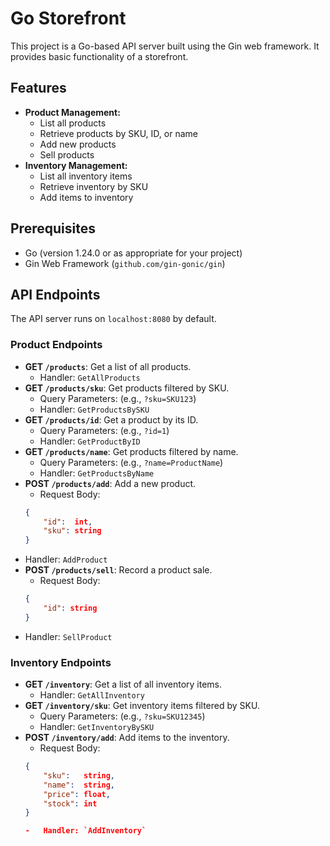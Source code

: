 # Go Storefront 

This project is a Go-based API server built using the Gin web framework. It provides basic functionality of a storefront.

## Features

-   **Product Management:**
    -   List all products
    -   Retrieve products by SKU, ID, or name
    -   Add new products
    -   Sell products
-   **Inventory Management:**
    -   List all inventory items
    -   Retrieve inventory by SKU
    -   Add items to inventory

## Prerequisites

-   Go (version 1.24.0 or as appropriate for your project)
-   Gin Web Framework (`github.com/gin-gonic/gin`)

## API Endpoints

The API server runs on `localhost:8080` by default.

### Product Endpoints

-   **GET `/products`**: Get a list of all products.
    -   Handler: `GetAllProducts`
-   **GET `/products/sku`**: Get products filtered by SKU.
    -   Query Parameters: (e.g., `?sku=SKU123`)
    -   Handler: `GetProductsBySKU`
-   **GET `/products/id`**: Get a product by its ID.
    -   Query Parameters: (e.g., `?id=1`)
    -   Handler: `GetProductByID`
-   **GET `/products/name`**: Get products filtered by name.
    -   Query Parameters: (e.g., `?name=ProductName`)
    -   Handler: `GetProductsByName`
-   **POST `/products/add`**: Add a new product.
    -   Request Body:
    ```json
    { 
        "id":  int,
        "sku": string 
    }
-   Handler: `AddProduct`
-   **POST `/products/sell`**: Record a product sale.
    -   Request Body:
    ```json 
    { 
        "id": string
    } 
-   Handler: `SellProduct`

### Inventory Endpoints

-   **GET `/inventory`**: Get a list of all inventory items.
    -   Handler: `GetAllInventory`
-   **GET `/inventory/sku`**: Get inventory items filtered by SKU.
    -   Query Parameters: (e.g., `?sku=SKU12345`)
    -   Handler: `GetInventoryBySKU`
-   **POST `/inventory/add`**: Add items to the inventory.
    -   Request Body:
    ```json
    {
        "sku":   string,
        "name":  string,
        "price": float,
        "stock": int 
    }
    
    -   Handler: `AddInventory`
